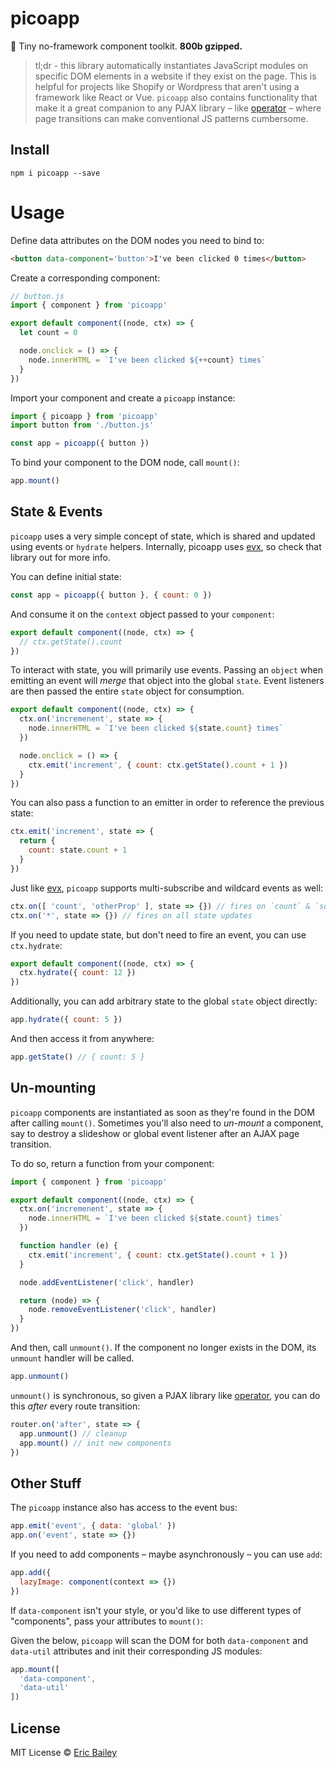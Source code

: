 # picoapp
🐣 Tiny no-framework component toolkit. **800b gzipped.**

> tl;dr - this library automatically instantiates JavaScript modules on specific
> DOM elements in a website if they exist on the page. This is helpful for
> projects like Shopify or Wordpress that aren't using a framework like React or
> Vue. `picoapp` also contains functionality that make it a great companion to
> any PJAX library – like
> [operator](https://github.com/estrattonbailey/operator) – where page
> transitions can make conventional JS patterns cumbersome.

## Install
```
npm i picoapp --save
```

# Usage
Define data attributes on the DOM nodes you need to bind to:
```html
<button data-component='button'>I've been clicked 0 times</button>
```

Create a corresponding component:
```javascript
// button.js
import { component } from 'picoapp'

export default component((node, ctx) => {
  let count = 0

  node.onclick = () => {
    node.innerHTML = `I've been clicked ${++count} times`
  }
})
```

Import your component and create a `picoapp` instance:
```javascript
import { picoapp } from 'picoapp'
import button from './button.js'

const app = picoapp({ button })
```

To bind your component to the DOM node, call `mount()`:
```javascript
app.mount()
```

## State & Events
`picoapp` uses a very simple concept of state, which is shared and updated using
events or `hydrate` helpers. Internally, picoapp uses
[evx](https://github.com/estrattonbailey/evx), so check that library out for
more info.

You can define initial state:
```javascript
const app = picoapp({ button }, { count: 0 })
```

And consume it on the `context` object passed to your `component`:
```javascript
export default component((node, ctx) => {
  // ctx.getState().count
})
```

To interact with state, you will primarily use events. Passing an `object` when
emitting an event will *merge* that object into the global `state`. Event
listeners are then passed the entire `state` object for consumption.
```javascript
export default component((node, ctx) => {
  ctx.on('incremenent', state => {
    node.innerHTML = `I've been clicked ${state.count} times`
  })

  node.onclick = () => {
    ctx.emit('increment', { count: ctx.getState().count + 1 })
  }
})
```

You can also pass a function to an emitter in order to reference the previous
state:
```javascript
ctx.emit('increment', state => {
  return {
    count: state.count + 1
  }
})
```

Just like [evx](https://github.com/estrattonbailey/evx), `picoapp` supports
multi-subscribe and wildcard events as well:
```javascript
ctx.on([ 'count', 'otherProp' ], state => {}) // fires on `count` & `someProp`
ctx.on('*', state => {}) // fires on all state updates
```

If you need to update state, but don't need to fire an event, you can use
`ctx.hydrate`:
```javascript
export default component((node, ctx) => {
  ctx.hydrate({ count: 12 })
})
```

Additionally, you can add arbitrary state to the global `state` object directly:
```javascript
app.hydrate({ count: 5 })
```

And then access it from anywhere:
```javascript
app.getState() // { count: 5 }
```

## Un-mounting
`picoapp` components are instantiated as soon as they're found in the DOM after
calling `mount()`. Sometimes you'll also need to *un-mount* a component, say to
destroy a slideshow or global event listener after an AJAX page transition.

To do so, return a function from your component:
```javascript
import { component } from 'picoapp'

export default component((node, ctx) => {
  ctx.on('incremenent', state => {
    node.innerHTML = `I've been clicked ${state.count} times`
  })

  function handler (e) {
    ctx.emit('increment', { count: ctx.getState().count + 1 })
  }

  node.addEventListener('click', handler)

  return (node) => {
    node.removeEventListener('click', handler)
  }
})
```

And then, call `unmount()`. If the component no longer exists in the DOM, its
`unmount` handler will be called.
```javascript
app.unmount()
```

`unmount()` is synchronous, so given a PJAX library like
[operator](https://github.com/estrattonbailey/operator), you can do this *after*
every route transition:
```javascript
router.on('after', state => {
  app.unmount() // cleanup
  app.mount() // init new components
})
```

## Other Stuff
The `picoapp` instance also has access to the event bus:
```javascript
app.emit('event', { data: 'global' })
app.on('event', state => {})
```

If you need to add components – maybe asynchronously – you can use `add`:
```javascript
app.add({
  lazyImage: component(context => {})
})
```

If `data-component` isn't your style, or you'd like to use different types of
"components", pass your attributes to `mount()`:

Given the below, `picoapp` will scan the DOM for both `data-component` and
`data-util` attributes and init their corresponding JS modules:
```javascript
app.mount([
  'data-component',
  'data-util'
])
```

## License
MIT License © [Eric Bailey](https://estrattonbailey.com)
